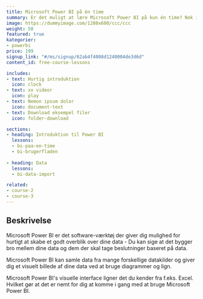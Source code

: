 ```yaml
---
title: Microsoft Power BI på én time
summary: Er det muligt at lære Microsoft Power BI på kun én time? Nok ikke, men her får du en hurtigt introduktion. 
image: https://dummyimage.com/1280x600/ccc/ccc
weight: 50
featured: true
kategorier:
- powerbi
price: 199
signup_link: "#/ms/signup/62ab4f4008d1240004de3d6d"
content_id: free-course-lessons

includes:
- text: Hurtig introduktion
  icon: clock
- text: xx videor
  icon: play
- text: Nemon ipsum dolor
  icon: document-text
- text: Download eksempel filer
  icon: folder-download

sections:
- heading: Introduktion til Power BI
  lessons:
  - bi-paa-en-time
  - bi-brugerfladen
  
- heading: Data
  lessons:
  - bi-data-import

related:
- course-2
- course-3
---
```


## Beskrivelse

Microsoft Power BI er det software-værktøj der giver dig mulighed for hurtigt at skabe et godt overblik over dine data - Du kan sige at det bygger bro mellem dine data og dem der skal tage beslutninger baseret på data.

Microsoft Power BI kan samle data fra mange forskellige datakilder og giver dig et visuelt billede af dine data ved at bruge diagrammer og lign.

Microsoft Power BI's visuelle interface ligner det du kender fra f.eks. Excel. Hvilket gør at det er nemt for dig at komme i gang med at bruge Microsoft Power BI.